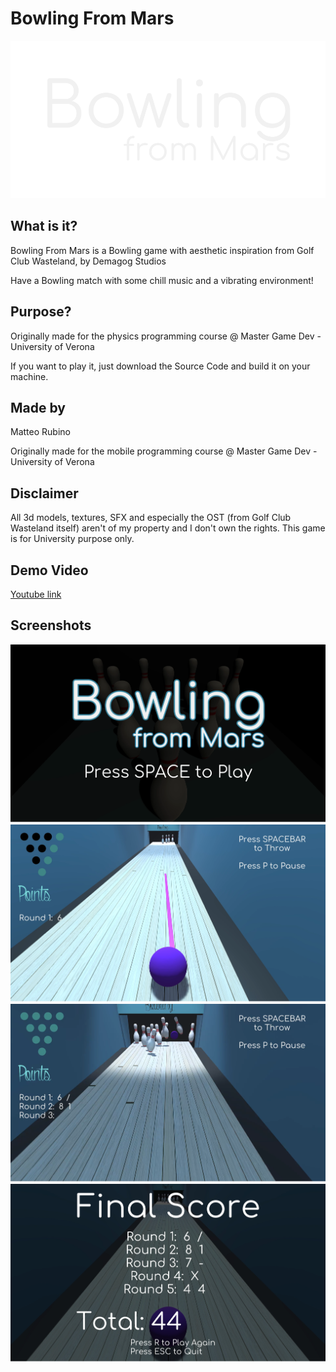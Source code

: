 # Bowling From Mars
![Alt text](/Screenshots/Logo.png?raw=true "Logo")

## What is it?

Bowling From Mars is a Bowling game with aesthetic inspiration from Golf Club Wasteland, by Demagog Studios

Have a Bowling match with some chill music and a vibrating environment!

## Purpose?

Originally made for the physics programming course @ Master Game Dev - University of Verona

If you want to play it, just download the Source Code and build it on your machine.

## Made by

Matteo Rubino

Originally made for the mobile programming course @ Master Game Dev - University of Verona

## Disclaimer
All 3d models, textures, SFX and especially the OST (from Golf Club Wasteland itself) aren't of my property and I don't own the rights.
This game is for University purpose only.

## Demo Video

[Youtube link](https://www.youtube.com/watch?v=TjCFk3woABg)

## Screenshots
![Alt text](/Screenshots/Screenshot_01.png?raw=true "Menu")
![Alt text](/Screenshots/Screenshot_02.png?raw=true "Gameplay 1")
![Alt text](/Screenshots/Screenshot_03.png?raw=true "Gameplay 2")
![Alt text](/Screenshots/Screenshot_04.png?raw=true "Ending Screen")
